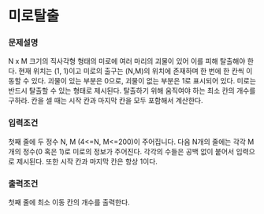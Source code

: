 # 미로탈출

### 문제설명
N x M 크기의 직사각형 형태의 미로에 여러 마리의 괴물이 있어 이를 피해 탈출해야 한다. 
현재 위치는 (1, 1)이고 미로의 출구는 (N,M)의 위치에 존재하며 한 번에 한 칸씩 이동할 수 있다. 
괴물이 있는 부분은 0으로, 괴물이 없는 부분은 1로 표시되어 있다. 미로는 반드시 탈출할 수 있는 형태로 제시된다. 
탈출하기 위해 움직여야 하는 최소 칸의 개수를 구하라. 칸을 셀 때는 시작 칸과 마지막 칸을 모두 포함해서 계산한다.

### 입력조건
첫째 줄에 두 정수 N, M (4<=N, M<=200)이 주어집니다. 
다음 N개의 줄에는 각각 M개의 정수(0 혹은 1)로 미로의 정보가 주어진다. 
각각의 수들은 공백 없이 붙어서 입력으로 제시된다. 또한 시작 칸과 마지막 칸은 항상 1이다.

### 출력조건
첫째 줄에 최소 이동 칸의 개수를 출력한다.
